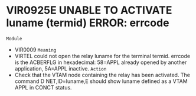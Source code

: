 # VIR0925E UNABLE TO ACTIVATE luname (termid) ERROR: errcode
`Module`
- VIR0009
`Meaning`
- VIRTEL could not open the relay luname for the terminal termid. errcode is the ACBERFLG in hexadecimal: 58=APPL already opened by another application, 5A=APPL inactive.
`Action`
- Check that the VTAM node containing the relay has been activated. The command D NET,ID=luname,E should show luname defined as a VTAM APPL in CONCT status.
